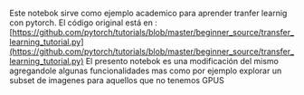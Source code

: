Este notebok sirve como ejemplo academico para aprender tranfer learnig con pytorch. El código original está en :
[https://github.com/pytorch/tutorials/blob/master/beginner_source/transfer_learning_tutorial.py](https://github.com/pytorch/tutorials/blob/master/beginner_source/transfer_learning_tutorial.py)
El presento notebok es una modificación del mismo agregandole algunas funcionalidades mas como por ejemplo explorar un subset de imagenes para aquellos que no tenemos GPUS
